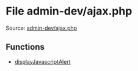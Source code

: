 File admin-dev/ajax.php
=========

Source: [admin-dev/ajax.php](https://github.com/PrestaShop/PrestaShop/blob/1.5.0.2/admin-dev/ajax.php)



Functions
---------

* [displayJavascriptAlert](function.displayJavascriptAlert.md)
